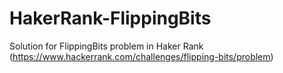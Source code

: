 # HakerRank-FlippingBits
Solution for FlippingBits problem in Haker Rank (https://www.hackerrank.com/challenges/flipping-bits/problem)
